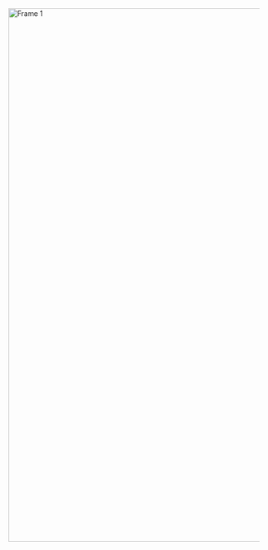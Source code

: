 <img width="2780" height="1068" alt="Frame 1" src="https://github.com/user-attachments/assets/d0986964-96df-4ee9-a3c6-620712295294" />

